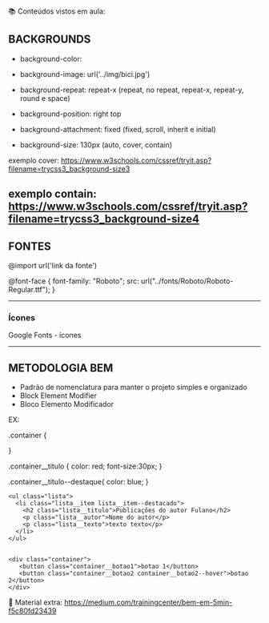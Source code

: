 :books: Conteúdos vistos em aula:

## BACKGROUNDS

 - background-color: 
 - background-image: url('../img/bici.jpg')
 - background-repeat: repeat-x (repeat, no repeat, repeat-x, repeat-y, round e space)
 - background-position: right top
 - background-attachment: fixed (fixed, scroll, inherit e initial)

 - background-size: 130px (auto, cover, contain)

exemplo cover: <https://www.w3schools.com/cssref/tryit.asp?filename=trycss3_background-size3>

exemplo contain: <https://www.w3schools.com/cssref/tryit.asp?filename=trycss3_background-size4>
---------------

## FONTES

 @import url('link da fonte')


@font-face {
font-family: "Roboto";
  src: url("../fonts/Roboto/Roboto-Regular.ttf");
}

---

### Ícones

Google Fonts - ícones

<link href="https://fonts.googleapis.com/icon?family=Material+Icons"
      rel="stylesheet">

---


## METODOLOGIA BEM

- Padrão de nomenclatura para manter o projeto simples e organizado
- Block Element Modifier
- Bloco Elemento Modificador

EX:

.container {

}

.container__titulo {
  color: red;
  font-size:30px;
}

.container__titulo--destaque{
  color: blue;
}

```
<ul class="lista">
  <li class="lista__item lista__item--destacado">
    <h2 class="lista__titulo">Publicações do autor Fulano</h2>
    <p class="lista__autor">Nome do autor</p>    
    <p class="lista__texto">texto texto</p>
  </li>
</ul>


<div class="container">
   <button class="container__botao1">botao 1</button>
   <button class="container__botao2 container__botao2--hover">botao 2</button>
</div> 
```

📌 Material extra: https://medium.com/trainingcenter/bem-em-5min-f5c80fd23439